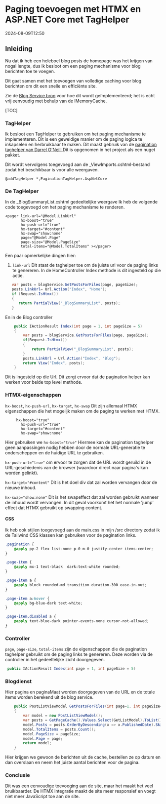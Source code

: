 # Paging toevoegen met HTMX en ASP.NET Core met TagHelper

<!--category-- ASP.NET, HTMX -->
<datetime class="hidden">2024-08-09T12:50</datetime>

## Inleiding

Nu dat ik heb een heleboel blog posts de homepage was het krijgen van nogal lengte, dus ik besloot om een paging mechanisme voor blog berichten toe te voegen.

Dit gaat samen met het toevoegen van volledige caching voor blog berichten om dit een snelle en efficiënte site.

Zie de [Blog Service bron](https://github.com/scottgal/mostlylucidweb/blob/main/Mostlylucid/Services/Markdown/MarkdownBlogService.cs) voor hoe dit wordt geïmplementeerd; het is echt vrij eenvoudig met behulp van de IMemoryCache.

[TOC]

### TagHelper

Ik besloot een TagHelper te gebruiken om het paging mechanisme te implementeren. Dit is een geweldige manier om de paging logica te inkapselen en herbruikbaar te maken.
Dit maakt gebruik van de [pagination taghelper van Darrel O'Neill ](https://github.com/darrel-oneil/PaginationTagHelper) Dit is opgenomen in het project als een nuget pakket.

Dit wordt vervolgens toegevoegd aan de _ViewImports.cshtml-bestand zodat het beschikbaar is voor alle weergaven.

```razor
@addTagHelper *,PaginationTagHelper.AspNetCore
```

### De TagHelper

In de _BlogSummaryList.cshtml gedeeltelijke weergave Ik heb de volgende code toegevoegd om het paging mechanisme te renderen.

```razor
<pager link-url="@Model.LinkUrl"
       hx-boost="true"
       hx-push-url="true"
       hx-target="#content"
       hx-swap="show:none"
       page="@Model.Page"
       page-size="@Model.PageSize"
       total-items="@Model.TotalItems" ></pager>
```

Een paar opmerkelijke dingen hier:

1. `link-url` Dit staat de taghelper toe om de juiste url voor de paging links te genereren. In de HomeController Index methode is dit ingesteld op die actie.

```csharp
   var posts = blogService.GetPostsForFiles(page, pageSize);
   posts.LinkUrl= Url.Action("Index", "Home");
   if (Request.IsHtmx())
   {
      return PartialView("_BlogSummaryList", posts);
   }
```

En in de Blog controller

```csharp
    public IActionResult Index(int page = 1, int pageSize = 5)
    {
        var posts = blogService.GetPostsForFiles(page, pageSize);
        if(Request.IsHtmx())
        {
            return PartialView("_BlogSummaryList", posts);
        }
        posts.LinkUrl = Url.Action("Index", "Blog");
        return View("Index", posts);
    }
```

Dit is ingesteld op die Url. Dit zorgt ervoor dat de pagination helper kan werken voor beide top level methode.

### HTMX-eigenschappen

`hx-boost`, `hx-push-url`, `hx-target`, `hx-swap` Dit zijn allemaal HTMX eigenschappen die het mogelijk maken om de paging te werken met HTMX.

```razor
     hx-boost="true"
       hx-push-url="true"
       hx-target="#content"
       hx-swap="show:none"
```

Hier gebruiken we `hx-boost="true"` Hiermee kan de pagination taghelper geen aanpassingen nodig hebben door de normale URL-generatie te onderscheppen en de huidige URL te gebruiken.

`hx-push-url="true"` om ervoor te zorgen dat de URL wordt geruild in de URL-geschiedenis van de browser (waardoor direct naar pagina's kan worden gelinkt).

`hx-target="#content"` Dit is het doel div dat zal worden vervangen door de nieuwe inhoud.

`hx-swap="show:none"` Dit is het swapeffect dat zal worden gebruikt wanneer de inhoud wordt vervangen. In dit geval voorkomt het het normale 'jump' effect dat HTMX gebruikt op swapping content.

#### CSS

Ik heb ook stijlen toegevoegd aan de main.css in mijn /src directory zodat ik de Tailwind CSS klassen kan gebruiken voor de pagination links.

```css
.pagination {
    @apply py-2 flex list-none p-0 m-0 justify-center items-center;
}

.page-item {
    @apply mx-1 text-black  dark:text-white rounded;
}

.page-item a {
    @apply block rounded-md transition duration-300 ease-in-out;
}

.page-item a:hover {
    @apply bg-blue-dark text-white;
}

.page-item.disabled a {
    @apply text-blue-dark pointer-events-none cursor-not-allowed;
}

```

### Controller

`page`, `page-size`, `total-items` zijn de eigenschappen die de pagination taghelper gebruikt om de paging links te genereren.
Deze worden via de controller in het gedeeltelijke zicht doorgegeven.

```csharp
 public IActionResult Index(int page = 1, int pageSize = 5)
```

### Blogdienst

Hier pagina en paginaMaat worden doorgegeven van de URL en de totale items worden berekend uit de blog service.

```csharp
    public PostListViewModel GetPostsForFiles(int page=1, int pageSize=10)
    {
        var model = new PostListViewModel();
        var posts = GetPageCache().Values.Select(GetListModel).ToList();
        model.Posts = posts.OrderByDescending(x => x.PublishedDate).Skip((page - 1) * pageSize).Take(pageSize).ToList();
        model.TotalItems = posts.Count();
        model.PageSize = pageSize;
        model.Page = page;
        return model;
    }
```

Hier krijgen we gewoon de berichten uit de cache, bestellen ze op datum en dan overslaan en neem het juiste aantal berichten voor de pagina.

### Conclusie

Dit was een eenvoudige toevoeging aan de site, maar het maakt het veel bruikbaarder. De HTMX integratie maakt de site meer responsief en voegt niet meer JavaScript toe aan de site.